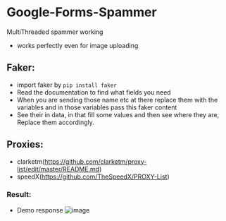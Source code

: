 # Google-Forms-Spammer
MultiThreaded spammer working

- works perfectly even for image uploading

## Faker:
- import faker by ```pip install faker```
- Read the documentation to find what fields you need
- When you are sending those name etc at there replace them with the variables and in those variables pass this faker content
- See their in data, in that fill some values and then see where they are, Replace them accordingly.

## Proxies:
* clarketm(https://github.com/clarketm/proxy-list/edit/master/README.md)
* speedX(https://github.com/TheSpeedX/PROXY-List)

### Result:
- Demo response 
![image](https://user-images.githubusercontent.com/58104187/125192918-8f4af680-e239-11eb-92eb-345ced901324.png)


